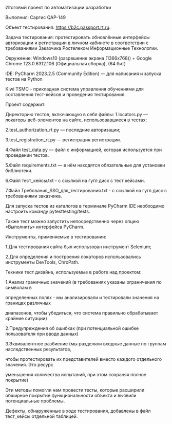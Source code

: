 Итоговый проект по автоматизации разработки

Выполнил: Саргис QAP-149

Объект тестирования: https://b2c.passport.rt.ru.

Задача тестирования: протестировать обновлённые интерфейсы авторизации и регистрации в личном кабинете в соответствии с требованиями Заказчика Ростелеком Информационные Технологии.

Окружение: Windows10 (разрешение экрана (1366x768)) + Google Chrome 123.0.6312.106 (Официальная сборка), (64 бит)

IDE: PyCharm 2023.2.5 (Community Edition) — для написания и запуска тестов на Python

Kiwi TSMC - прикладная система управления обучениями для составления тест-кейсов и проведения тестирования.

Проект содержит:

Директорию тестов, включающую в себя файлы:
1.locators.py — локаторы веб-элементов на сайте, использовавшиеся в тестах;

2.test_authorization_rt.py — последние авторизации;

3.test_registration_rt.py — регистрация регистрации.

4.Файл test_data.py — файл с информацией, которая используется при проведении тестов.

5.Файл requirements.txt — в нём находятся обязательные для установки библиотеки.

6.Файл тест_кейсы.txt - с ссылкой на гугл диск с тест кейсами.

7.Файл Требования_SSO_для_тестирования.txt - c ссылкой на гугл диск с требованиями заказчика.

Для запуска тестов из каталогов в терминале PyCharm IDE необходимо настроить команду pytesttesting/tests.

Также тест можно запустить непосредственно через опцию «Выполнить» интерфейса PyCharm.

Инструменты, применяемые в тестировании:

1.Для тестирования сайта был использован инструмент Selenium;

2.Для определения и построения локаторов использовались инструменты DevTools, ChroPath.

Техники тест дизайна, используемые в работе над проектом:

1.Анализ граничных значений (в требованиях указаны ограничения по символам в

определенных полях - мы анализировали и тестировали значения на границах различных

диапазонов, чтобы убедиться, что система правильно обрабатывает крайние ситуации)

2.Предупреждения об ошибках (при потенциальной ошибке пользователя при вводе данных)

3.Эквивалентное разбиение (мы разделяли входные данные по группам наследственных результатов,

чтобы протестировать их представителей вместо каждого отдельного значения. Это ресурс

уменьшения количества испытаний, при этом сохраняя полное покрытие)

Эти методы помогли нам провести тесты, которые расширили обширное покрытие функциональности объекта и выявили потенциальные проблемы.

Дефекты, обнаруженные в ходе тестирования, добавлены в файл тест_кейсы отдельной таблицей.
